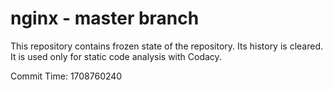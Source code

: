 # nginx - master branch

This repository contains frozen state of the repository.
Its history is cleared. It is used only for static code
analysis with Codacy.

Commit Time: 1708760240